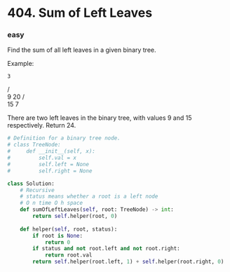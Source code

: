 # 404. Sum of Left Leaves
### easy
Find the sum of all left leaves in a given binary tree.

Example:

    3
   / \
  9  20
    /  \
   15   7

There are two left leaves in the binary tree, with values 9 and 15 respectively. Return 24.

```python
# Definition for a binary tree node.
# class TreeNode:
#     def __init__(self, x):
#         self.val = x
#         self.left = None
#         self.right = None

class Solution:
    # Recursive
    # status means whether a root is a left node
    # O n time O h space
    def sumOfLeftLeaves(self, root: TreeNode) -> int:
        return self.helper(root, 0)
    
    def helper(self, root, status):
        if root is None:
            return 0
        if status and not root.left and not root.right:
            return root.val
        return self.helper(root.left, 1) + self.helper(root.right, 0)
        
        
```